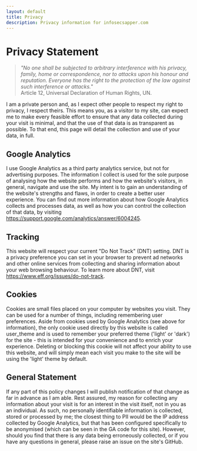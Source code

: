 ```yaml
---
layout: default
title: Privacy
description: Privacy information for infosecsapper.com
---
```


# Privacy Statement
>*"No one shall be subjected to arbitrary interference with his privacy, family, home or correspondence, nor to attacks upon his honour and reputation. Everyone has the right to the protection of the law against such interference or attacks."*  
>Article 12, Universal Declaration of Human Rights, UN.

I am a private person and, as I expect other people to respect my right to privacy, I respect theirs. This means you, as a visitor to my site, can expect me to make every feasible effort to ensure that any data collected during your visit is minimal, and that the use of that data is as transparent as possible. To that end, this page will detail the collection and use of your data, in full.

## Google Analytics
I use Google Analytics as a third party analytics service, but not for advertising purposes. The information I collect is used for the sole purpose of analysing how the website performs and how the website's visitors, in general, navigate and use the site. My intent is to gain an understanding of the website's strengths and flaws, in order to create a better user experience. You can find out more information about how Google Analytics collects and processes data, as well as how you can control the collection of that data, by visiting https://support.google.com/analytics/answer/6004245.

## Tracking
This website will respect your current "Do Not Track" (DNT) setting. DNT is a privacy preference you can set in your browser to prevent ad networks and other online services from collecting and sharing information about your web browsing behaviour. To learn more about DNT, visit https://www.eff.org/issues/do-not-track.

## Cookies
Cookies are small files placed on your computer by websites you visit. They can be used for a number of things, including remembering user preferences. Aside from cookies used by Google Analytics (see above for information), the only cookie used directly by this website is called user_theme and is used to remember your preferred theme ('light' or 'dark') for the site - this is intended for your convenience and to enrich your experience. Deleting or blocking this cookie will not affect your ability to use this website, and will simply mean each visit you make to the site will be using the 'light' theme by default.

## General Statement
If any part of this policy changes I will publish notification of that change as far in advance as I am able. Rest assured, my reason for collecting any information about your visit is for an interest in the visit itself, not in you as an individual. As such, no personally identifiable information is collected, stored or processed by me; the closest thing to PII would be the IP address collected by Google Analytics, but that has been configured specifically to be anonymised (which can be seen in the GA code for this site). However, should you find that there is any data being erroneously collected, or if you have any questions in general, please raise an issue on the site's GitHub.
